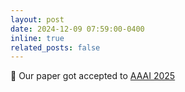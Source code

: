 ```yaml
---
layout: post
date: 2024-12-09 07:59:00-0400
inline: true
related_posts: false
---
```


📝 Our paper got accepted to [AAAI 2025](https://aaai.org/conference/aaai/aaai-25/)